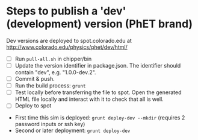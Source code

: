 
# Steps to publish a 'dev' (development) version (PhET brand)

Dev versions are deployed to spot.colorado.edu at http://www.colorado.edu/physics/phet/dev/html/

- [ ] Run `pull-all.sh` in chipper/bin
- [ ] Update the version identifier in package.json. The identifier should contain "dev", e.g. "1.0.0-dev.2".
- [ ] Commit & push.
- [ ] Run the build process: `grunt`
- [ ] Test locally before transferring the file to spot. Open the generated HTML file locally and interact with it to check that all is well.
- [ ] Deploy to spot
 * First time this sim is deployed: `grunt deploy-dev --mkdir` (requires 2 password inputs or ssh key)
 * Second or later deployment: `grunt deploy-dev`
